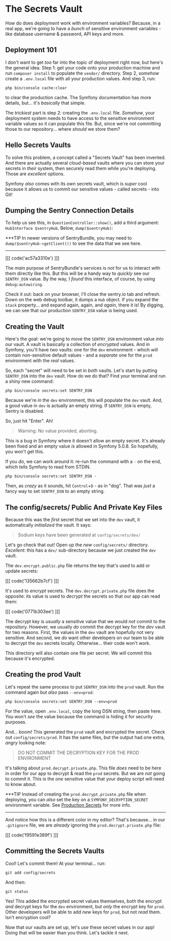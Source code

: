 # The Secrets Vault

How do does *deployment* work with environment variables? Because, in a real app,
we're going to have a *bunch* of sensitive environment variables - like database
username & password, API keys and more.

## Deployment 101

I don't want to get *too* far into the topic of deployment right now, but here's
the general idea. Step 1: get your code onto your production machine and run
`composer install` to populate the `vendor/` directory. Step 2, *somehow* create
a `.env.local` file with all your production values. And step 3, run:

```terminal
php bin/console cache:clear
```

to clear the production cache. The Symfony documentation has more details, but...
it's *basically* that simple.

The *trickiest* part is step 2: creating the `.env.local` file. *Somehow*, your
deployment system needs to have access to the sensitive environment variable
values so it can populate this file. But, since we're not committing those to our
repository... where *should* we store them?

## Hello Secrets Vaults

To solve this problem, a concept called a "Secrets Vault" has been invented.
And there are actually several *cloud-based* vaults where you can store your
secrets in *their* system, then securely read them while you're deploying. Those
are *excellent* options.

Symfony *also* comes with its *own* secrets vault, which is *super* cool because
it allows us to commit our sensitive values - called secrets - into Git!

## Dumping the Sentry Connection Details

To help us see this, in `QuestionController::show()`, add a third argument:
`HubInterface $sentryHub`. Below, `dump($sentryHub)`:

***TIP
In newer versions of SentryBundle, you may need to `dump($sentryHub->getClient())`
to see the data that we see here.
***

[[[ code('ac57a3310e') ]]]

The *main* purpose of SentryBundle's services is *not* for us to interact with
them directly like this. But this will be a handy way to *quickly* see our
`SENTRY_DSN` value. By the way, I *found* this interface, of course, by using
`debug:autowiring`.

Check it out: back on your browser, I'll close the sentry.io tab and refresh.
Down on the web debug toolbar, it dumps a `Hub` object. If you expand the
`stack` property... and expand again, again, and *again*, there it is! By
digging, we can see that our production `SENTRY_DSN` value is being used.

## Creating the Vault

Here's the goal: we're going to *move* the `SENTRY_DSN` environment value *into*
our vault. A vault is basically a collection of *encrypted* values. And in
Symfony, you'll have *two* vaults: one for the `dev` environment - which will
contain non-sensitive default values - and a *separate* one for the `prod`
environment with the *real* values.

So, each "secret" will need to be set in *both* vaults. Let's start by putting
`SENTRY_DSN` into the `dev` vault. How do we do that? Find your terminal and run
a shiny new command:

```terminal
php bin/console secrets:set SENTRY_DSN
```

Because we're *in* the `dev` environment, this will populate the `dev` vault.
And, a good value in `dev` is actually an empty string. If `SENTRY_DSN` is empty,
Sentry is disabled.

So, just hit "Enter". Ah!

> Warning: No value provided, aborting.

This is a bug in Symfony where it doesn't allow an empty secret. It's already
been fixed and an empty value *is* allowed in Symfony 5.0.8. So hopefully,
you won't get this.

If you *do*, we can work around it: re-run the command with a `-` on the end,
which tells Symfony to read from STDIN.

```terminal-silent
php bin/console secrets:set SENTRY_DSN -
```

Then, as *crazy* as it sounds, hit `Control`+`D` - as in "dog". That was *just* a
fancy way to set `SENTRY_DSN` to an empty string.

## The config/secrets/ Public And Private Key Files

Because this was the *first* secret that we set into the `dev` vault, it
automatically *initialized* the vault. It says:

> Sodium keys have been generated at `config/secrets/dev/`

Let's go check that out! Open up the *new* `config/secrets/` directory. *Excellent*:
this has a `dev/` sub-directory because we just created the `dev` vault.

The `dev.encrypt.public.php` file returns the key that's used to add or update
secrets:

[[[ code('135662b7cf') ]]]

It's used to *encrypt* secrets. The `dev.decrypt.private.php` file does
the opposite: its value is used to *decrypt* the secrets so that our app can read
them:

[[[ code('0771b303ee') ]]]

The decrypt key is *usually* a sensitive value that we would *not* commit to the
repository. However, we usually *do* commit the decrypt key for the *dev* vault
for two reasons. First, the values in the `dev` vault are hopefully not very
sensitive. And second, we *do* want other developers on our team to be able
to decrypt the `dev` secrets locally. Otherwise... their code won't work.

This directory will also contain one file per secret. We *will* commit this because
it's encrypted.

## Creating the prod Vault

Let's repeat the same process to put `SENTRY_DSN` into the `prod` vault. Run the
command again but *also* pass `--env=prod`:

```terminal-silent
php bin/console secrets:set SENTRY_DSN --env=prod
```

For the value, open `.env.local`, copy the long DSN string, then paste here. You
won't *see* the value because the command is hiding it for security purposes.

And... boom! This generated the `prod` vault and encrypted the secret. Check out
`config/secrets/prod`. It has the same files, but the output had one extra,
*angry* looking note:

> DO NOT COMMIT THE DECRYPTION KEY FOR THE PROD ENVIRONMENT

It's talking about `prod.decrypt.private.php`. This file *does* need to be
here in order for our app to decrypt & read the `prod` secrets. But we are *not*
going to commit it. This is the *one* sensitive value that your deploy script
will need to know about.

***TIP
Instead of creating the `prod.decrypt.private.php` file when deploying, you can
*also* set the key on a `SYMFONY_DECRYPTION_SECRET` environment variable. See
[Production Secrets](https://symfonycasts.com/screencast/symfony5-upgrade/prod-vault#deploying-with-the-decrypt-key)
for more info.
***

And notice how this is a different color in my editor? That's because... in our
`.gitignore` file, we are *already* ignoring the `prod.decrypt.private.php` file:

[[[ code('f9591e389f') ]]]

## Committing the Secrets Vaults

Cool! Let's commit them! At your terminal... run:

```terminal
git add config/secrets
```

And then:

```terminal
git status
```

Yes! This added the encrypted secret values themselves, both the encrypt *and*
decrypt keys for the `dev` environment, but *only* the encrypt key for `prod`.
Other developers will be able to add *new* keys for `prod`, but not *read* them.
Isn't encryption cool?

Now that our vaults are set up, let's *use* these secret values in our app! Doing
that will be easier than you think. Let's tackle it next.
